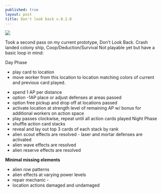 ```yaml
---
published: true
layout: post
title: Don't look back v.0.2.0
---
```

![](https://www.dropbox.com/s/5fyksua2pziwzmp/qwTBRCSp.jpg?raw=1)

Took a second pass on my current prototype, Don\'t Look Back. Crash landed colony ship, Coop/Deduction/Survival Not playable yet but have a basic loop in mind:

Day Phase 

* play card to location 
* move worker from this location to location matching colors of current and previous card played. 

- spend 1 AP per distance 
 -  option -1AP place or adjust defenses at areas passed 
 -  option free pickup and drop off at locations passed 
- activate location at strength level of remaining AP w/ bonus for additional workers on action space 
- play passes clockwise, repeat until all action cards played 
Night Phase
 - shuffle action card stacks 
- reveal and lay out top 3 cards of each stack by rank
 - alien scout effects are resolved - laser and mortar defenses are activated 
- alien wave effects are resolved 
- alien reserve effects are resolved 

**Minimal missing elements** 

- alien row patterns 
- alien effects at varying power levels 
- repair mechanic -
- location actions damaged and undamaged